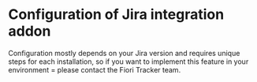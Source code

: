# Configuration of Jira integration addon

Configuration mostly depends on your Jira version and requires unique steps for each installation, so if you want to implement this feature in your environment = please contact the Fiori Tracker team.